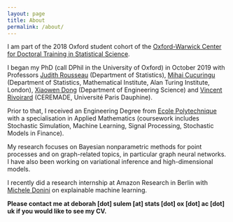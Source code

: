 ```yaml
---
layout: page
title: About
permalink: /about/
---
```



I am part of the 2018 Oxford student cohort of the [Oxford-Warwick Center for Doctoral Training in Statistical Science](http://www.oxwasp-cdt.ac.uk/).

I began my PhD (call DPhil in the University of Oxford) in October 2019 with Professors [Judith Rousseau](http://www.stats.ox.ac.uk/~rousseau/) (Department of Statistics), [Mihai Cucuringu](http://www.stats.ox.ac.uk/~cucuringu) (Department of Statistics, Mathematical Institute, Alan Turing Institute, London), [Xiaowen Dong](https://web.media.mit.edu/~xdong/) (Department of Engineering Science) and  [Vincent Rivoirard](https://www.ceremade.dauphine.fr/~rivoirar/) (CEREMADE, Université Paris Dauphine).
        
Prior to that, I received an Engineering Degree from [Ecole Polytechnique](https://www.polytechnique.edu/) with a specialisation in Applied Mathematics (coursework includes Stochastic Simulation, Machine Learning, Signal Processing, Stochastic Models in Finance). 
  
My research focuses on Bayesian nonparametric methods for point processes and on graph-related topics, in particular graph neural networks.
I have also been working on variational inference and high-dimensional models.

I recently did a research internship at Amazon Research in Berlin with [Michele Donini](https://www.amazon.science/author/michele-donini) on explainable machine learning.

**Please contact me at deborah [dot] sulem [at] stats [dot] ox [dot] ac [dot] uk if you would like to see my CV.**
